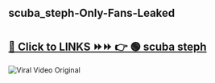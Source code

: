 
 ## scuba_steph-Only-Fans-Leaked

# <h2><a href="https://clipsfans.com/scuba_steph&ref=git">🔗 Click to LINKS ⏩⏩ 👉 🟢 scuba steph </a></h2>

<a href="https://clipsfans.com/scuba_steph&ref=git" rel="nofollow" data-target="animated-image.originalLink"><img src="https://i.ibb.co.com/xMMVF88/686577567.gif" alt="Viral Video Original" style="max-width: 100%; display: inline-block;" data-target="animated-image.originalImage"></a>

